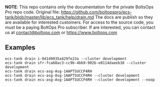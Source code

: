 <!-- note marker start -->
**NOTE**: This repo contains only the documentation for the private BoltsOps Pro repo code.
Original file: https://github.com/boltopspro/ecs-tank/blob/master/lib/ecs_tank/help/drain.md
The docs are publish so they are available for interested customers.
For access to the source code, you must be a paying BoltOps Pro subscriber.
If are interested, you can contact us at contact@boltops.com or https://www.boltops.com

<!-- note marker end -->

## Examples

    ecs-tank drain i-0d149035a429fe23a --cluster development
    ecs-tank drain sfr-fca68ac3-cc9b-4bb9-902b-e0114daeeb10 --cluster development
    ecs-tank drain ecs-asg-Asg-1AAPTSUCCP4RH
    ecs-tank drain ecs-asg-Asg-1AAPTSUCCP4RH --cluster development
    ecs-tank drain ecs-asg-Asg-1AAPTSUCCP4RH --cluster development --noop
